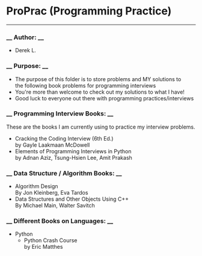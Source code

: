 # ProPrac (Programming Practice)
--------------------
### __ **Author:** __
- Derek L.

### __ **Purpose:** __
- The purpose of this folder is to store problems and MY solutions to  
the following book problems for programming interviews
- You're more than welcome to check out my solutions to what I have!
- Good luck to everyone out there with programming practices/interviews

### __ **Programming Interview Books:** __

These are the books I am currently using to practice my interview problems.

- Cracking the Coding Interview (6th Ed.)    
by Gayle Laakmaan McDowell
- Elements of Programming Interviews in Python   
by Adnan Aziz, Tsung-Hsien Lee, Amit Prakash

### __ **Data Structure / Algorithm Books:** __
- Algorithm Design  
By Jon Kleinberg, Eva Tardos
- Data Structures and Other Objects Using C++  
By Michael Main, Walter Savitch  

### __ **Different Books on Languages:** __
- Python
  - Python Crash Course  
    by Eric Matthes
